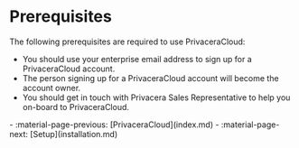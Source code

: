# Prerequisites

The following prerequisites are required to use PrivaceraCloud:

- You should use your enterprise email address to sign up for a PrivaceraCloud account.
- The person signing up for a PrivaceraCloud account will become the account owner.
- You should get in touch with Privacera Sales Representative to help you on-board to PrivaceraCloud.

<div class="grid cards" markdown>
-   :material-page-previous: [PrivaceraCloud](index.md)
-   :material-page-next: [Setup](installation.md)
</div>